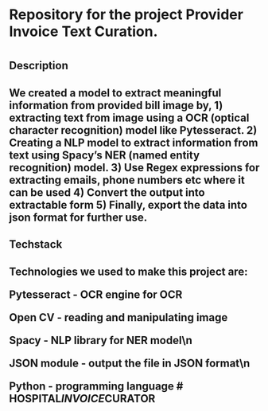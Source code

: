 <h1>Repository for the project Provider Invoice Text Curation.<h1>

<h2> Description <h2> 
We created a model to extract meaningful information from provided bill image by,
1) extracting text from image using a OCR (optical character recognition) model like Pytesseract.
2) Creating a NLP model to extract information from text using Spacy’s NER (named entity recognition) model.
3) Use Regex expressions for extracting emails, phone numbers etc where it can be used
4) Convert the output into extractable form
5) Finally, export the data into json format for further use.

<h2>Techstack<h2>
Technologies we used to make this project are:

Pytesseract - OCR engine for OCR

Open CV - reading and manipulating image

Spacy - NLP library for NER model\n

JSON module - output the file in JSON format\n

Python - programming language
#   H O S P I T A L _ I N V O I C E _ C U R A T O R 
 
 
